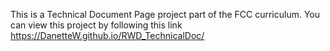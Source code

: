 This is a Technical Document Page project part of the FCC curriculum. 
You can view this project by following this link https://DanetteW.github.io/RWD_TechnicalDoc/
